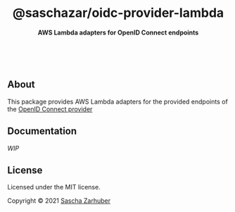 <div align="center">
  <h1>@saschazar/oidc-provider-lambda</h1>
  <strong>AWS Lambda adapters for OpenID Connect endpoints</strong><br />
  <br />
  <br />
  <br />
  <br />
</div>

## About

This package provides AWS Lambda adapters for the provided endpoints of the [OpenID Connect provider](https://github.com/saschazar21/oidc-provider)

## Documentation

_WIP_

## License

Licensed under the MIT license.

Copyright ©️ 2021 [Sascha Zarhuber](https://sascha.work)
